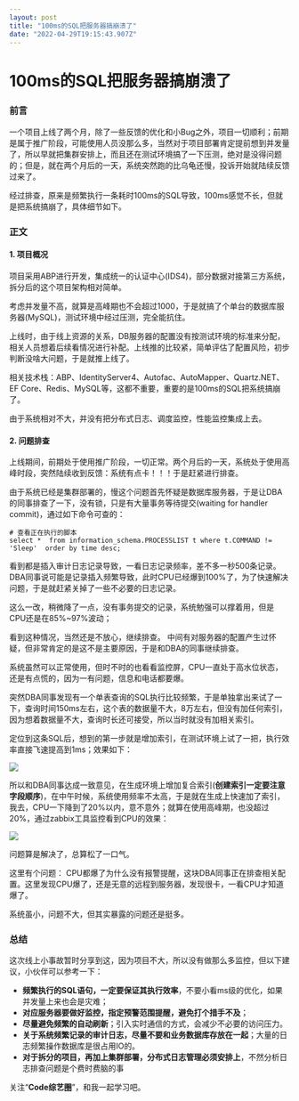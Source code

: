 ```yaml
---
layout: post
title: "100ms的SQL把服务器搞崩溃了"
date: "2022-04-29T19:15:43.907Z"
---
```

100ms的SQL把服务器搞崩溃了
=================

### 前言

一个项目上线了两个月，除了一些反馈的优化和小Bug之外，项目一切顺利；前期是属于推广阶段，可能使用人员没那么多，当然对于项目部署肯定提前想到并发量了，所以早就把集群安排上，而且还在测试环境搞了一下压测，绝对是没得问题的；但是，就在两个月后的一天，系统突然跑的比乌龟还慢，投诉开始就陆续反馈过来了。

经过排查，原来是频繁执行一条耗时100ms的SQL导致，100ms感觉不长，但就是把系统搞崩了，具体细节如下。

### 正文

#### 1\. 项目概况

项目采用ABP进行开发，集成统一的认证中心(IDS4)，部分数据对接第三方系统，拆分后的这个项目架构相对简单。

考虑并发量不高，就算是高峰期也不会超过1000，于是就搞了个单台的数据库服务器(MySQL)，测试环境中经过压测，完全能抗住。

上线时，由于线上资源的关系，DB服务器的配置没有按测试环境的标准来分配，相关人员想着后续看情况进行补配。上线推的比较紧，简单评估了配置风险，初步判断没啥大问题，于是就推上线了。

相关技术栈：ABP、IdentityServer4、Autofac、AutoMapper、Quartz.NET、EF Core、Redis、MySQL等，这都不重要，重要的是100ms的SQL把系统搞崩了。

由于系统相对不大，并没有把分布式日志、调度监控，性能监控集成上去。

#### 2\. 问题排查

上线期间，前期处于使用推广阶段，一切正常。两个月后的一天，系统处于使用高峰时段，突然陆续收到反馈：系统有点卡！！！于是赶紧进行排查。

由于系统已经是集群部署的，慢这个问题首先怀疑是数据库服务器，于是让DBA的同事排查了一下，没有锁，只是有大量事务等待提交(waiting for handler commit)，通过如下命令可查的：

    # 查看正在执行的脚本
    select *  from information_schema.PROCESSLIST t where t.COMMAND != 'Sleep'  order by time desc;
    

看到都是插入审计日志记录导致，一看日志记录频率，差不多一秒500条记录。DBA同事说可能是记录插入频繁导致，此时CPU已经爆到100%了，为了快速解决问题，于是就赶紧关掉了一些不必要的日志记录。

这么一改，稍微降了一点，没有事务提交的记录，系统勉强可以撑着用，但是CPU还是在85%~97%波动；

看到这种情况，当然还是不放心，继续排查。 中间有对服务器的配置产生过怀疑，但非常肯定的是这不是主要原因，于是和DBA的同事继续排查。

系统虽然可以正常使用，但时不时的也看看监控屏，CPU一直处于高水位状态，还是有点慌的，因为一有问题，信息和电话都要爆。

突然DBA同事发现有一个单表查询的SQL执行比较频繁，于是单独拿出来试了一下，查询时间150ms左右，这个表的数据量不大，8万左右，但没有加任何索引，因为想着数据量不大，查询时长还可接受，所以当时就没有加相关索引。

定位到这条SQL后，想到的第一步就是增加索引，在测试环境上试了一把，执行效率直接飞速提高到1ms；效果如下：

![](https://img2022.cnblogs.com/blog/1736140/202204/1736140-20220429165626863-1954200379.png)

所以和DBA同事达成一致意见，在生成环境上增加复合索引(**创建索引一定要注意字段顺序**)，在中午时候，系统使用频率不太高，于是就在生成上快速加了索引，我去，CPU一下降到了20%以内，意不意外；就算在使用高峰期，也没超过20%，通过zabbix工具监控看到CPU的效果：

![](https://img2022.cnblogs.com/blog/1736140/202204/1736140-20220429165626596-1704820943.png)

问题算是解决了，总算松了一口气。

这里有个问题： CPU都爆了为什么没有报警提醒，这块DBA同事正在排查相关配置。这里发现CPU爆了，还是无意的远程到服务器，发现很卡，一看CPU才知道爆了。

系统虽小，问题不大，但其实暴露的问题还是挺多。

### 总结

这次线上小事故暂时分享到这，因为项目不大，所以没有做那么多监控，但以下建议，小伙伴可以参考一下：

*   **频繁执行的SQL语句，一定要保证其执行效率**，不要小看ms级的优化，如果并发量上来也会是灾难；
*   **对应服务器要做好监控，指定预警范围提醒，避免打个措手不及**；
*   **尽量避免频繁的自动刷新**；引入实时通信的方式，会减少不必要的访问压力。
*   **关于系统频繁记录的审计日志，尽量不要和业务数据库存放在一起**；大量的日志频繁操作数据库是很占用IO的。
*   **对于拆分的项目，再加上集群部署，分布式日志管理必须安排上**，不然分析日志排查问题是个费时费脑的事

关注“**Code综艺圈**”，和我一起学习吧。